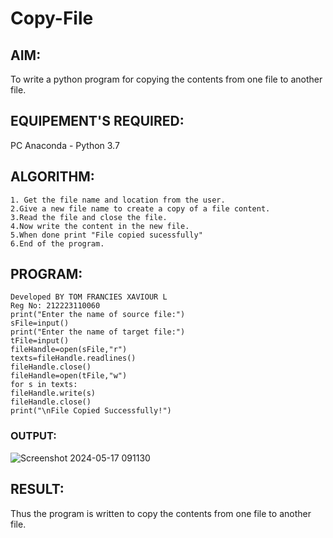 # Copy-File
## AIM:
To write a python program for copying the contents from one file to another file.
## EQUIPEMENT'S REQUIRED: 
PC
Anaconda - Python 3.7
## ALGORITHM: 
```
1. Get the file name and location from the user.
2.Give a new file name to create a copy of a file content.
3.Read the file and close the file.
4.Now write the content in the new file.
5.When done print "File copied sucessfully"
6.End of the program.
```
## PROGRAM:
```
Developed BY TOM FRANCIES XAVIOUR L
Reg No: 212223110060
print("Enter the name of source file:")
sFile=input()
print("Enter the name of target file:")
tFile=input()
fileHandle=open(sFile,"r")
texts=fileHandle.readlines()
fileHandle.close()
fileHandle=open(tFile,"w")
for s in texts:
fileHandle.write(s)
fileHandle.close()
print("\nFile Copied Successfully!")
```

### OUTPUT:
![Screenshot 2024-05-17 091130](https://github.com/Tomfx03/Copy-File/assets/101335832/ddee3174-688c-4183-babe-530af553fc4e)


## RESULT:
Thus the program is written to copy the contents from one file to another file.
